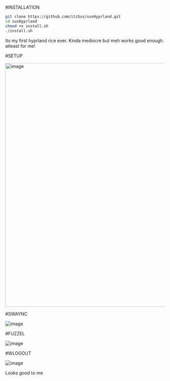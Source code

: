 #INSTALLATION
```bash
git clone https://github.com/itzSus/susHyprland.git
cd susHyprland
chmod +x install.sh
./install.sh
```

Its my first hyprland rice ever. Kinda mediocre but meh works good enough. atleast for me!

#SETUP

<img width="1367" height="769" alt="image" src="https://github.com/user-attachments/assets/20ee5c90-f17e-4bea-9355-a9fd0d1bd4f6" />


#SWAYNC

![image](https://github.com/user-attachments/assets/e52c64ce-fe1d-4756-aede-c0147637bec8)

#FUZZEL

![image](https://github.com/user-attachments/assets/16540595-40ef-446c-9031-21009af034f3)

#WLOGOUT

![image](https://github.com/user-attachments/assets/db4d2368-f646-499f-979d-a2c0ade12164)


Looks good to me
